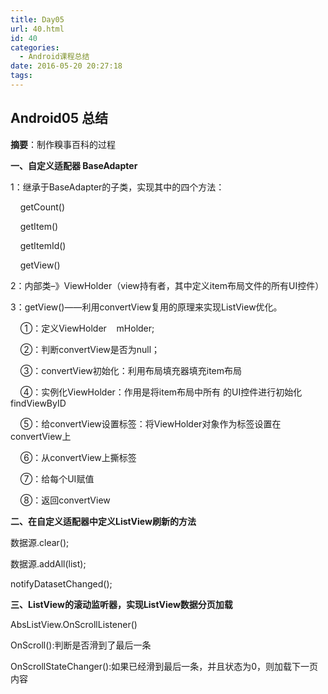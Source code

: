 ```yaml
---
title: Day05
url: 40.html
id: 40
categories:
  - Android课程总结
date: 2016-05-20 20:27:18
tags:
---
```


Android05 总结
------------

**摘要**：制作糗事百科的过程

**一、自定义适配器 BaseAdapter**

1：继承于BaseAdapter的子类，实现其中的四个方法：

    getCount()

    getItem()

    getItemId()

    getView()

2：内部类–》ViewHolder（view持有者，其中定义item布局文件的所有UI控件）

3：getView()——利用convertView复用的原理来实现ListView优化。

    ①：定义ViewHolder    mHolder;

    ②：判断convertView是否为null；

    ③：convertView初始化：利用布局填充器填充item布局

    ④：实例化ViewHolder：作用是将item布局中所有 的UI控件进行初始化findViewByID

    ⑤：给convertView设置标签：将ViewHolder对象作为标签设置在convertView上

    ⑥：从convertView上撕标签

    ⑦：给每个UI赋值

    ⑧：返回convertView

**二、在自定义适配器中定义ListView刷新的方法**

数据源.clear();

数据源.addAll(list);

notifyDatasetChanged();

**三、ListView的滚动监听器，实现ListView数据分页加载**

AbsListView.OnScrollListener()  

OnScroll():判断是否滑到了最后一条

OnScrollStateChanger():如果已经滑到最后一条，并且状态为0，则加载下一页内容